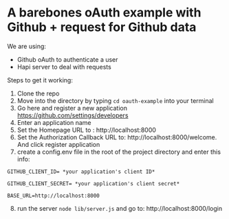 # A barebones oAuth example with Github + request for Github data

We are using:
- Github oAuth to authenticate a user
- Hapi server to deal with requests

Steps to get it working:

1. Clone the repo
2. Move into the directory by typing `cd oauth-example` into your terminal
3. Go here and register a new application https://github.com/settings/developers
4. Enter an application name
5. Set the Homepage URL to : http://localhost:8000
6. Set the Authorization Callback URL to: http://localhost:8000/welcome. And click register application
7. create a config.env file in the root of the project directory and enter this info:

  `GITHUB_CLIENT_ID= *your application's client ID*`
  
  `GITHUB_CLIENT_SECRET= *your application's client secret*`
  
  `BASE_URL=http://localhost:8000`
  
8. run the server `node lib/server.js` and go to: http://localhost:8000/login

